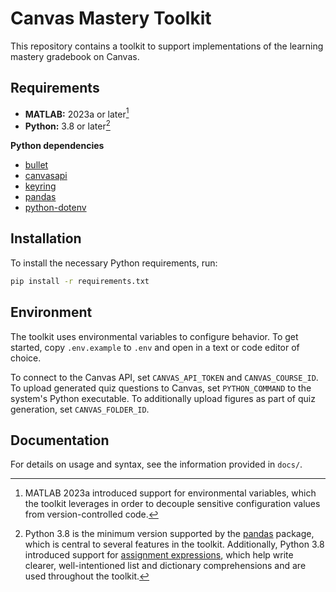 # Canvas Mastery Toolkit

This repository contains a toolkit to support implementations of the learning mastery gradebook on Canvas.

## Requirements

- **MATLAB:** 2023a or later[^1]
- **Python:** 3.8 or later[^2]

**Python dependencies**
- [bullet](https://github.com/bchao1/bullet)
- [canvasapi](https://pypi.org/project/canvasapi/)
- [keyring](https://pypi.org/project/keyring/)
- [pandas](https://pypi.org/project/pandas/)
- [python-dotenv](https://pypi.org/project/python-dotenv/)

## Installation

To install the necessary Python requirements, run:

```bash
pip install -r requirements.txt
```

## Environment

The toolkit uses environmental variables to configure behavior. To get started, copy `.env.example` to `.env` and open in a text or code editor of choice.

To connect to the Canvas API, set `CANVAS_API_TOKEN` and `CANVAS_COURSE_ID`. To upload generated quiz questions to Canvas, set `PYTHON_COMMAND` to the system's Python executable. To additionally upload figures as part of quiz generation, set `CANVAS_FOLDER_ID`.

## Documentation

For details on usage and syntax, see the information provided in `docs/`.


[^1]: MATLAB 2023a introduced support for environmental variables, which the toolkit leverages in order to decouple sensitive configuration values from version-controlled code.
[^2]: Python 3.8 is the minimum version supported by the [pandas](https://pypi.org/project/pandas/) package, which is central to several features in the toolkit. Additionally, Python 3.8 introduced support for [assignment expressions](https://peps.python.org/pep-0572/), which help write clearer, well-intentioned list and dictionary comprehensions and are used throughout the toolkit.
